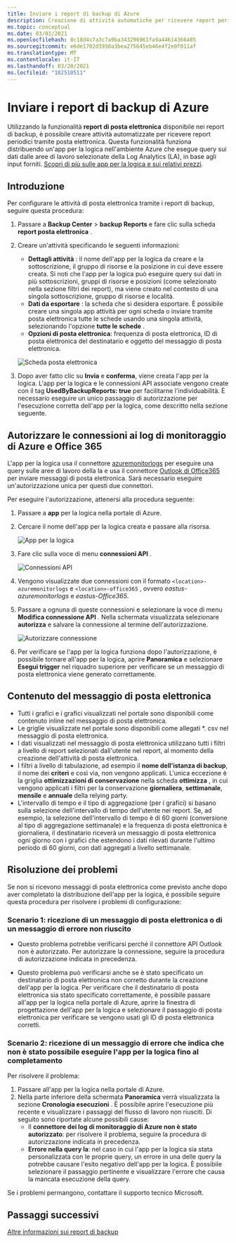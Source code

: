 ```yaml
---
title: Inviare i report di backup di Azure
description: Creazione di attività automatiche per ricevere report periodici tramite posta elettronica
ms.topic: conceptual
ms.date: 03/01/2021
ms.openlocfilehash: 8c18d4c7a3c7a9ba343296961fa9a44614366405
ms.sourcegitcommit: e6de1702d3958a3bea275645eb46e4f2e0f011af
ms.translationtype: MT
ms.contentlocale: it-IT
ms.lasthandoff: 03/20/2021
ms.locfileid: "102510511"
---
```

# <a name="email-azure-backup-reports"></a>Inviare i report di backup di Azure

Utilizzando la funzionalità **report di posta elettronica** disponibile nei report di backup, è possibile creare attività automatizzate per ricevere report periodici tramite posta elettronica. Questa funzionalità funziona distribuendo un'app per la logica nell'ambiente Azure che esegue query sui dati dalle aree di lavoro selezionate della Log Analytics (LA), in base agli input forniti. [Scopri di più sulle app per la logica e sui relativi prezzi](https://azure.microsoft.com/pricing/details/logic-apps/).

## <a name="getting-started"></a>Introduzione

Per configurare le attività di posta elettronica tramite i report di backup, seguire questa procedura:

1.  Passare a **Backup Center**  >  **backup Reports** e fare clic sulla scheda **report posta elettronica** .
2.  Creare un'attività specificando le seguenti informazioni:
    * **Dettagli attività** : il nome dell'app per la logica da creare e la sottoscrizione, il gruppo di risorse e la posizione in cui deve essere creata. Si noti che l'app per la logica può eseguire query sui dati in più sottoscrizioni, gruppi di risorse e posizioni (come selezionato nella sezione filtri dei report), ma viene creato nel contesto di una singola sottoscrizione, gruppo di risorse e località.
    * **Dati da esportare** : la scheda che si desidera esportare. È possibile creare una singola app attività per ogni scheda o inviare tramite posta elettronica tutte le schede usando una singola attività, selezionando l'opzione **tutte le schede** .
    * **Opzioni di posta elettronica**: frequenza di posta elettronica, ID di posta elettronica del destinatario e oggetto del messaggio di posta elettronica.

    ![Scheda posta elettronica](./media/backup-azure-configure-backup-reports/email-tab.png)

3.  Dopo aver fatto clic su **Invia** e **conferma**, viene creata l'app per la logica. L'app per la logica e le connessioni API associate vengono create con il tag **UsedByBackupReports: true** per facilitarne l'individuabilità. È necessario eseguire un unico passaggio di autorizzazione per l'esecuzione corretta dell'app per la logica, come descritto nella sezione seguente.

## <a name="authorize-connections-to-azure-monitor-logs-and-office-365"></a>Autorizzare le connessioni ai log di monitoraggio di Azure e Office 365

L'app per la logica usa il connettore [azuremonitorlogs](https://docs.microsoft.com/connectors/azuremonitorlogs/) per eseguire una query sulle aree di lavoro della la e usa il connettore [Outlook di Office365](https://docs.microsoft.com/connectors/office365connector/) per inviare messaggi di posta elettronica. Sarà necessario eseguire un'autorizzazione unica per questi due connettori. 
 
Per eseguire l'autorizzazione, attenersi alla procedura seguente:

1.  Passare a **app** per la logica nella portale di Azure.
2.  Cercare il nome dell'app per la logica creata e passare alla risorsa.

    ![App per la logica](./media/backup-azure-configure-backup-reports/logic-apps.png)

3.  Fare clic sulla voce di menu **connessioni API** .

    ![Connessioni API](./media/backup-azure-configure-backup-reports/api-connections.png)

4.  Vengono visualizzate due connessioni con il formato `<location>-azuremonitorlogs` e `<location>-office365` , ovvero _eastus-azuremonitorlogs_ e _eastus-Office365_.
5.  Passare a ognuna di queste connessioni e selezionare la voce di menu **Modifica connessione API** . Nella schermata visualizzata selezionare **autorizza** e salvare la connessione al termine dell'autorizzazione.

    ![Autorizzare connessione](./media/backup-azure-configure-backup-reports/authorize-connections.png)

6.  Per verificare se l'app per la logica funziona dopo l'autorizzazione, è possibile tornare all'app per la logica, aprire **Panoramica** e selezionare **Esegui trigger** nel riquadro superiore per verificare se un messaggio di posta elettronica viene generato correttamente.

## <a name="contents-of-the-email"></a>Contenuto del messaggio di posta elettronica

* Tutti i grafici e i grafici visualizzati nel portale sono disponibili come contenuto inline nel messaggio di posta elettronica.
* Le griglie visualizzate nel portale sono disponibili come allegati *. csv nel messaggio di posta elettronica.
* I dati visualizzati nel messaggio di posta elettronica utilizzano tutti i filtri a livello di report selezionati dall'utente nel report, al momento della creazione dell'attività di posta elettronica.
* I filtri a livello di tabulazione, ad esempio il **nome dell'istanza di backup**, il nome dei **criteri** e così via, non vengono applicati. L'unica eccezione è la griglia **ottimizzazioni di conservazione** nella scheda **ottimizza** , in cui vengono applicati i filtri per la conservazione **giornaliera**, **settimanale**, **mensile** e **annuale** della relying party.
* L'intervallo di tempo e il tipo di aggregazione (per i grafici) si basano sulla selezione dell'intervallo di tempo dell'utente nei report. Se, ad esempio, la selezione dell'intervallo di tempo è di 60 giorni (conversione al tipo di aggregazione settimanale) e la frequenza di posta elettronica è giornaliera, il destinatario riceverà un messaggio di posta elettronica ogni giorno con i grafici che estendono i dati rilevati durante l'ultimo periodo di 60 giorni, con dati aggregati a livello settimanale.

## <a name="troubleshooting-issues"></a>Risoluzione dei problemi

Se non si ricevono messaggi di posta elettronica come previsto anche dopo aver completato la distribuzione dell'app per la logica, è possibile seguire questa procedura per risolvere i problemi di configurazione:

### <a name="scenario-1-receiving-neither-a-successful-email-nor-an-error-email"></a>Scenario 1: ricezione di un messaggio di posta elettronica o di un messaggio di errore non riuscito

* Questo problema potrebbe verificarsi perché il connettore API Outlook non è autorizzato. Per autorizzare la connessione, seguire la procedura di autorizzazione indicata in precedenza.

* Questo problema può verificarsi anche se è stato specificato un destinatario di posta elettronica non corretto durante la creazione dell'app per la logica. Per verificare che il destinatario di posta elettronica sia stato specificato correttamente, è possibile passare all'app per la logica nella portale di Azure, aprire la finestra di progettazione dell'app per la logica e selezionare il passaggio di posta elettronica per verificare se vengono usati gli ID di posta elettronica corretti.

### <a name="scenario-2-receiving-an-error-email-that-says-that-the-logic-app-failed-to-execute-to-completion"></a>Scenario 2: ricezione di un messaggio di errore che indica che non è stato possibile eseguire l'app per la logica fino al completamento

Per risolvere il problema:
1.  Passare all'app per la logica nella portale di Azure.
2.  Nella parte inferiore della schermata **Panoramica** verrà visualizzata la sezione **Cronologia esecuzioni** . È possibile aprire l'esecuzione più recente e visualizzare i passaggi del flusso di lavoro non riusciti. Di seguito sono riportate alcune possibili cause:
    * Il **connettore dei log di monitoraggio di Azure non è stato autorizzato**: per risolvere il problema, seguire la procedura di autorizzazione indicata in precedenza.
    * **Errore nella query la**: nel caso in cui l'app per la logica sia stata personalizzata con le proprie query, un errore in una delle query la potrebbe causare l'esito negativo dell'app per la logica. È possibile selezionare il passaggio pertinente e visualizzare l'errore che causa la mancata esecuzione della query.

Se i problemi permangono, contattare il supporto tecnico Microsoft.

## <a name="next-steps"></a>Passaggi successivi
[Altre informazioni sui report di backup](https://docs.microsoft.com/azure/backup/configure-reports)

